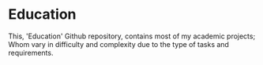 # Education
This, 'Education' Github repository, contains most of my academic projects; Whom vary in difficulty and complexity due to the type of tasks and requirements.
